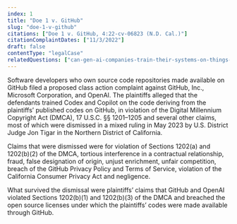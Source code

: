 ```yaml
---
index: 1
title: "Doe 1 v. GitHub"
slug: "doe-1-v-github"
citations: ["Doe 1 v. GitHub, 4:22-cv-06823 (N.D. Cal.)"]
citationComplaintDates: ["11/3/2022"]
draft: false 
contentType: "legalCase"
relatedQuestions: ["can-gen-ai-companies-train-their-systems-on-things-i-made"]
---
```

Software developers who own source code repositories made available on GitHub filed a proposed class action complaint against GitHub, Inc., Microsoft Corporation, and OpenAI. The plaintiffs alleged that the defendants trained Codex and Copilot on the code deriving from the plaintiffs’ published codes on GitHub, in violation of the Digital Millennium Copyright Act (DMCA), 17 U.S.C. §§ 1201–1205 and several other claims, most of which were dismissed in a mixed ruling in May 2023 by U.S. District Judge Jon Tigar in the Northern District of California.

Claims that were dismissed were for violation of Sections 1202(a) and 1202(b)(2) of the DMCA, tortious interference in a contractual relationship, fraud, false designation of origin, unjust enrichment, unfair competition, breach of the GitHub Privacy Policy and Terms of Service, violation of the California Consumer Privacy Act and negligence.

What survived the dismissal were plaintiffs’ claims that GitHub and OpenAI violated Sections 1202(b)(1) and 1202(b)(3) of the DMCA and breached the open source licenses under which the plaintiffs’ codes were made available through GitHub. 


